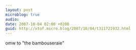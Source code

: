 ```yaml
---
layout: post
microblog: true
audio: 
date: 2007-10-04 02:00 +0200
guid: http://xtof.micro.blog/2007/10/04/t311721932.html
---
```

omw to "the bambouseraie"
